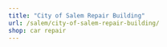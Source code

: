 ```yaml
---
title: "City of Salem Repair Building"
url: /salem/city-of-salem-repair-building/
shop: car repair
---
```

